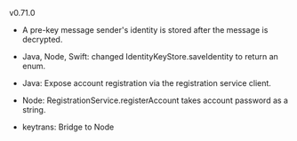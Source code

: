 v0.71.0

- A pre-key message sender's identity is stored after the message is decrypted.

- Java, Node, Swift: changed IdentityKeyStore.saveIdentity to return an enum.

- Java: Expose account registration via the registration service client.

- Node: RegistrationService.registerAccount takes account password as a string.

- keytrans: Bridge to Node
